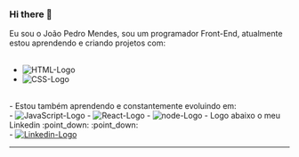 ### Hi there 👋

Eu sou o João Pedro Mendes, sou um programador Front-End, atualmente estou aprendendo e criando projetos com:
<br><br>
-  <img src="https://img.shields.io/badge/HTML5-E34F26?style=for-the-badge&logo=html5&logoColor=white" alt="HTML-Logo" />
- <img src="https://img.shields.io/badge/CSS3-1572B6?style=for-the-badge&logo=css3&logoColor=white" alt="CSS-Logo" />
<br>
- Estou também aprendendo e constantemente evoluindo em:
<br>
- <img src="https://img.shields.io/badge/JavaScript-F7DF1E?style=for-the-badge&logo=javascript&logoColor=black" alt="JavaScript-Logo" />
- <img src="https://img.shields.io/badge/react%20os-0088CC?style=for-the-badge&logo=reactos&logoColor=white" alt="React-Logo" />
- <img src="https://img.shields.io/badge/Node.js-43853D?style=for-the-badge&logo=node.js&logoColor=white" alt="node-Logo" />
- Logo abaixo o meu Linkedin :point_down: :point_down: <br>
- <a href="https://www.linkedin.com/in/jo%C3%A3o-pedro-mendes-16a48623a/"><img src="https://img.shields.io/badge/LinkedIn-0077B5?style=for-the-badge&logo=linkedin&logoColor=white" alt="Linkedin-Logo" /></a>
<br><hr>
